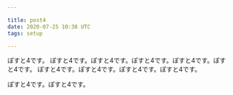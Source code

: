 ```yaml
---

title: post4
date: 2020-07-25 10:38 UTC
tags: setup

---
```


ぽすと4です。
ぽすと4です。ぽすと4です。ぽすと4です。ぽすと4です。ぽすと4です。
ぽすと4です。ぽすと4です。ぽすと4です。ぽすと4です。

ぽすと4です。ぽすと4です。
